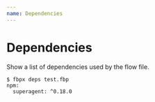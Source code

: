 ```yaml
---
name: Dependencies
---
```


# Dependencies

Show a list of dependencies used by the flow file.

```
$ fbpx deps test.fbp
npm:
  superagent: ^0.18.0
```